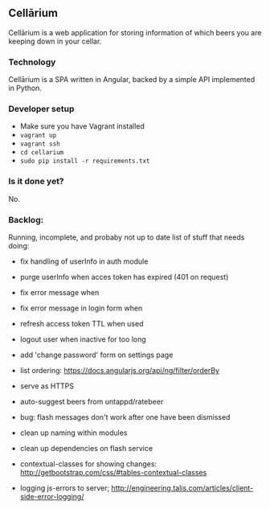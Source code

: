 ## Cellārium

Cellārium is a web application for storing information of which beers you are keeping down in your cellar.

### Technology

Cellārium is a SPA written in Angular, backed by a simple API implemented in Python.

### Developer setup

- Make sure you have Vagrant installed
- `vagrant up`
- `vagrant ssh`
- `cd cellarium`
- `sudo pip install -r requirements.txt`

### Is it done yet?

No.

### Backlog:

Running, incomplete, and probaby not up to date list of stuff that needs doing:

- fix handling of userInfo in auth module
- purge userInfo when acces token has expired (401 on request)
- fix error message when
- fix error message in login form when
- refresh access token TTL when used
- logout user when inactive for too long

- add 'change password' form on settings page
- list ordering: https://docs.angularjs.org/api/ng/filter/orderBy
- serve as HTTPS 
- auto-suggest beers from untappd/ratebeer
- bug: flash messages don't work after one have been dismissed
- clean up naming within modules
- clean up dependencies on flash service
- contextual-classes for showing changes: http://getbootstrap.com/css/#tables-contextual-classes
- logging js-errors to server; http://engineering.talis.com/articles/client-side-error-logging/
